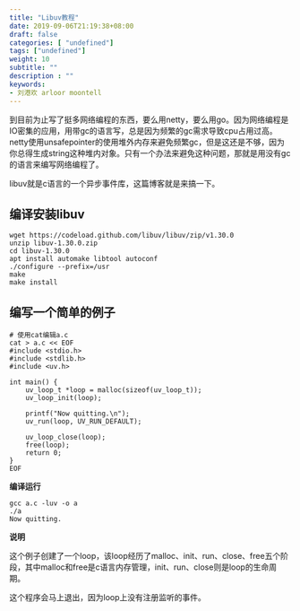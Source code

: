 ```yaml
---
title: "Libuv教程"
date: 2019-09-06T21:19:38+08:00
draft: false
categories: [ "undefined"]
tags: ["undefined"]
weight: 10
subtitle: ""
description : ""
keywords:
- 刘港欢 arloor moontell
---
```


到目前为止写了挺多网络编程的东西，要么用netty，要么用go。因为网络编程是IO密集的应用，用带gc的语言写，总是因为频繁的gc需求导致cpu占用过高。netty使用unsafepointer的使用堆外内存来避免频繁gc，但是这还是不够，因为你总得生成string这种堆内对象。只有一个办法来避免这种问题，那就是用没有gc的语言来编写网络编程了。

libuv就是c语言的一个异步事件库，这篇博客就是来搞一下。
<!--more-->

## 编译安装libuv
```
wget https://codeload.github.com/libuv/libuv/zip/v1.30.0
unzip libuv-1.30.0.zip
cd libuv-1.30.0
apt install automake libtool autoconf
./configure --prefix=/usr
make
make install
```

## 编写一个简单的例子
```shell
# 使用cat编辑a.c
cat > a.c << EOF
#include <stdio.h>
#include <stdlib.h>
#include <uv.h>

int main() {
    uv_loop_t *loop = malloc(sizeof(uv_loop_t));
    uv_loop_init(loop);

    printf("Now quitting.\n");
    uv_run(loop, UV_RUN_DEFAULT);

    uv_loop_close(loop);
    free(loop);
    return 0;
}
EOF
```

**编译运行**

```
gcc a.c -luv -o a
./a
Now quitting.
```

**说明**

这个例子创建了一个loop，该loop经历了malloc、init、run、close、free五个阶段，其中malloc和free是c语言内存管理，init、run、close则是loop的生命周期。

这个程序会马上退出，因为loop上没有注册监听的事件。


